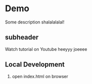 # Demo

Some description shalalalalal!

## subheader

Watch tutorial on Youtube
heeyyy joeeee

## Local Development

 1. open index.html on browser


